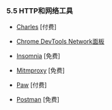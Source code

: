 <!-- 5.5 - HTTP/Network Tools -->
### 5.5 HTTP和网络工具

<!-- Charles [$] -->
+ [Charles](http://www.charlesproxy.com/) [付费]

<!-- Chrome DevTools Network Panel -->
+ [Chrome DevTools Network面板](https://developers.google.com/web/tools/chrome-devtools/profile/network-performance/resource-loading)

<!-- Insomnia [free - $] -->
+ [Insomnia](https://insomnia.rest/) [免费]

<!-- Mitmproxy [free] -->
+ [Mitmproxy](https://mitmproxy.org/) [免费]

<!-- Paw [$] -->
+ [Paw](https://paw.cloud/) [付费]

<!-- Postman [free - $] -->
+ [Postman](https://www.getpostman.com/) [免费]